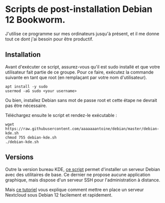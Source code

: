 # Scripts de post-installation Debian 12 Bookworm.

J'utilise ce programme sur mes ordinateurs jusqu'à présent, et il me donne tout ce dont j'ai besoin pour être productif.

## Installation

Avant d'exécuter ce script, assurez-vous qu'il est sudo installé et que votre utilisateur fait partie de ce groupe. Pour ce faire, exécutez la commande suivante en tant que root (en remplaçant <your username> par votre nom d'utilisateur).

```
apt install -y sudo
usermod -aG sudo <your username>
```

Ou bien, installez Debian sans mot de passe root et cette étape ne devrait pas être nécessaire.

Téléchargez ensuite le script et rendez-le exécutable :


```
wget https://raw.githubusercontent.com/aaaaaaantoine/debian/master/debian-kde.sh
chmod 755 debian-kde.sh
./debian-kde.sh
```

## Versions

Outre la version bureau KDE, [ce script](https://github.com/aaaaaaantoine/debian/blob/main/debian-server) permet d'installer un serveur Debian avec des utilitaires de base. Ce dernier ne propose aucune application graphique, mais dispose d'un serveur SSH pour l'administration à distance. 

Mais [ce tutoriel](https://github.com/aaaaaaantoine/debian-nextcloud) vous explique comment mettre en place un serveur Nextcloud sous Debian 12 facilement et rapidement.
